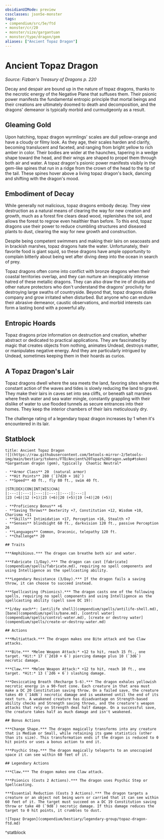 ```yaml
---
obsidianUIMode: preview
cssclasses: json5e-monster
tags:
- compendium/src/5e/ftd
- monster/cr/20
- monster/size/gargantuan
- monster/type/dragon/gem
aliases: ["Ancient Topaz Dragon"]
---
```

# Ancient Topaz Dragon
*Source: Fizban's Treasury of Dragons p. 220*  

Decay and despair are bound up in the nature of topaz dragons, thanks to the necrotic energy of the Negative Plane that suffuses them. Their psionic power manifests the fundamental entropic principle that mortal beings and their creations are ultimately doomed to death and decomposition, and the dragons' demeanor is typically morbid and curmudgeonly as a result.

## Gleaming Gold

Upon hatching, topaz dragon wyrmlings' scales are dull yellow-orange and have a cloudy or filmy look. As they age, their scales harden and clarify, becoming translucent and faceted, and ranging from bright yellow to rich amber in color. Their bodies are wider at the haunches, tapering in a wedge shape toward the head, and their wings are shaped to propel them through both air and water. A topaz dragon's psionic power manifests visibly in the gem-like spines that run in a ridge from the crown of the head to the tip of the tail. These spines hover above a living topaz dragon's back, dancing and shifting with the dragon's mood.

## Embodiment of Decay

While generally not malicious, topaz dragons embody decay. They view destruction as a natural means of clearing the way for new creation and growth, much as a forest fire clears dead wood, replenishes the soil, and allows the forest to regrow even healthier than before. To this end, topaz dragons use their power to reduce crumbling structures and diseased plants to dust, clearing the way for new growth and construction.

Despite being competent swimmers and making their lairs on seacoasts and in brackish marshes, topaz dragons hate the water. Unfortunately, their favorite food is giant squid, so these dragons have ample opportunity to complain bitterly about being wet after diving deep into the ocean in search of prey.

Topaz dragons often come into conflict with bronze dragons when their coastal territories overlap, and they can nurture an inexplicably intense hatred of these metallic dragons. They can also draw the ire of druids and other nature protectors who don't understand the dragons' proclivity for destroying large swaths of countryside. Beyond that, topaz dragons dislike company and grow irritated when disturbed. But anyone who can endure their abrasive demeanor, caustic observations, and morbid interests can form a lasting bond with a powerful ally.

## Entropic Hoards

Topaz dragons prize information on destruction and creation, whether abstract or dedicated to practical applications. They are fascinated by magic that creates objects from nothing, animates Undead, destroys matter, or manipulates negative energy. And they are particularly intrigued by Undead, sometimes keeping them in their hoards as curios.

## A Topaz Dragon's Lair

Topaz dragons dwell where the sea meets the land, favoring sites where the constant action of the waves and tides is slowly reducing the land to gravel. They make their lairs in caves set into sea cliffs, or beneath salt marshes where fresh water and sea water mingle, constantly grappling with their dislike of water to use flooded tunnels as secure entrances into their homes. They keep the interior chambers of their lairs meticulously dry.

The challenge rating of a legendary topaz dragon increases by 1 when it's encountered in its lair.

## Statblock

```ad-statblock
title: Ancient Topaz Dragon
![](https://raw.githubusercontent.com/5etools-mirror-2/5etools-img/main/bestiary/tokens/FTD/Ancient%20Topaz%20Dragon.webp#token)
*Gargantuan dragon (gem), typically  Chaotic Neutral*

- **Armor Class** 20  (natural armor)
- **Hit Points** 280 (`17d20 + 102`)
- **Speed** 40 ft., fly 80 ft., swim 40 ft.

|STR|DEX|CON|INT|WIS|CHA|
|:---:|:---:|:---:|:---:|:---:|:---:|
|23 (+6)|12 (+1)|23 (+6)|20 (+5)|19 (+4)|20 (+5)|

- **Proficiency Bonus** +6
- **Saving Throws** Dexterity +7, Constitution +12, Wisdom +10, Charisma +11
- **Skills** Intimidation +17, Perception +16, Stealth +7
- **Senses** blindsight 60 ft., darkvision 120 ft., passive Perception 26
- **Languages** Common, Draconic, telepathy 120 ft.
- **Challenge** 20

## Traits

***Amphibious.*** The dragon can breathe both air and water.

***Fabricate (1/Day).*** The dragon can cast [fabricate](compendium/spells/fabricate.md), requiring no spell components and using Intelligence as the spellcasting ability.

***Legendary Resistance (3/Day).*** If the dragon fails a saving throw, it can choose to succeed instead.

***Spellcasting (Psionics).*** The dragon casts one of the following spells, requiring no spell components and using Intelligence as the spellcasting ability (spell save DC 19):

**1/day each**: [antilife shell](compendium/spells/antilife-shell.md), [bane](compendium/spells/bane.md), [control water](compendium/spells/control-water.md), [create or destroy water](compendium/spells/create-or-destroy-water.md)

## Actions

***Multiattack.*** The dragon makes one Bite attack and two Claw attacks.

***Bite.*** *Melee Weapon Attack:* +12 to hit, reach 15 ft., one target. *Hit:* 17 (`2d10 + 6`) piercing damage plus 10 (`3d6`) necrotic damage.

***Claw.*** *Melee Weapon Attack:* +12 to hit, reach 10 ft., one target. *Hit:* 13 (`2d6 + 6`) slashing damage.

***Desiccating Breath (Recharge 5-6).*** The dragon exhales yellowish necrotic energy in a 90-foot cone. Each creature in that area must make a DC 20 Constitution saving throw. On a failed save, the creature takes 49 (`14d6`) necrotic damage and is weakened until the end of its next turn. A weakened creature has disadvantage on Strength-based ability checks and Strength saving throws, and the creature's weapon attacks that rely on Strength deal half damage. On a successful save, the creature takes half as much damage and isn't weakened.

## Bonus Actions

***Change Shape.*** The dragon magically transforms into any creature that is Medium or Small, while retaining its game statistics (other than its size). This transformation ends if the dragon is reduced to 0 hit points or uses a bonus action to end it.

***Psychic Step.*** The dragon magically teleports to an unoccupied space it can see within 60 feet of it.

## Legendary Actions

***Claw.*** The dragon makes one Claw attack.

***Psionics (Costs 2 Actions).*** The dragon uses Psychic Step or Spellcasting.

***Essential Reduction (Costs 3 Actions).*** The dragon targets a creature or an object not being worn or carried that it can see within 60 feet of it. The target must succeed on a DC 19 Constitution saving throw or take 40 (`9d8`) necrotic damage. If this damage reduces the target to 0 hit points, it crumbles to dust.

![Topaz Dragon](compendium/bestiary/legendary-group/topaz-dragon-ftd.md)
```
^statblock